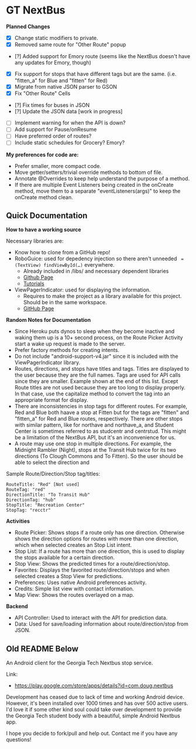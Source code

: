 GT NextBus
==========

**Planned Changes**

- [x] Change static modifiers to private.
- [x] Removed same route for "Other Route" popup
- [?] Added support for Emory route (seems like the NextBus doesn't have any updates for Emory, though)
- [x] Fix support for stops that have different tags but are the same. (i.e. "fitten_a" for Blue and "fitten" for Red)
- [x] Migrate from native JSON parser to GSON
- [x] Fix "Other Route" Cells
- [?] Fix times for buses in JSON
- [?] Update the JSON data [work in progress]
- [ ] Implement warning for when the API is down?
- [ ] Add support for Pause/onResume
- [ ] Have preferred order of routes?
- [ ] Include static schedules for Grocery? Emory?

**My preferences for code are:**

- Prefer smaller, more compact code.
- Move getter/setters/trivial override methods to bottom of file.
- Annotate @Overrides to keep help understand the purpose of a method.
- If there are multiple Event Listeners being created in the onCreate method, move them to a separate "eventListeners(args)" to keep the onCreate method clean.

Quick Documentation
-------------

**How to have a working source**

Necessary libraries are:

* Know how to clone from a GitHub repo!
* RoboGuice: used for depedency injection so there aren't unneeded ```` = (TextView) findViewById(…)```` everywhere.
    * Already included in /libs/ and necessary dependent libraries 
    * [Github Page](https://github.com/roboguice/roboguice)
    * [Tutorials](https://github.com/roboguice/roboguice/wiki/InjectView)
* ViewPagerIndicator: used for displaying the information.
    * Requires to make the project as a library available for this project. Should be in the same workspace.
    * [GitHub Page](https://github.com/JakeWharton/Android-ViewPagerIndicator)

**Random Notes for Documentation**

- Since Heroku puts dynos to sleep when they become inactive and waking them up is a 10+ second process, on the Route Picker Activity start a wake up request is made to the server.
- Prefer factory methods for creating intents.
- Do not include "android-support-v4.jar" since it is included with the ViewPagerIndicator library.
- Routes, directions, and stops have titles and tags. Titles are displayed to the user because they are the full names. Tags are used for API calls since they are smaller. Example shown at the end of this list. Except Route titles are not used because they are too long to display properly. In that case, use the capitalize method to convert the tag into an appropriate format for display.
- There are inconsistencies in stop tags for different routes. For example, Red and Blue both haave a stop at Fitten but for the tags are "fitten" and "fitten_a" for Red and Blue routes, respectively. There are other stops with similar pattern, like for northave and northave_a, and Student Center is sometimes referred to as studcentr and centrstud. This might be a limitation of the NextBus API, but it's an inconvenience for us.
- A route may use one stop in multiple directions. For example, the Midnight Rambler (Night), stops at the Transit Hub twice for its two directions (To Clough Commons and To Fitten). So the user should be able to select the direction and 

Sample Route/Direction/Stop tag/titles:

    RouteTitle: "Red" [Not used]
    RouteTag: "red"    
    DirectionTitle: "To Transit Hub"
    DirectionTag: "hub"    
    StopTitle: "Recreation Center"
    StopTag: "recctr"

**Activities**

- Route Picker: Shows stops if a route only has one direction. Otherwise shows the direction options for routes with more than one direction, which when selected creates an Stop List intent. 
- Stop List: If a route has more than one direction, this is used to display the stops available for a certain direction.
- Stop View: Shows the predicted times for a route/direction/stop.
- Favorites: Displays the favorited route/direction/stops and when selected creates a Stop View for predictions.
- Preferences: Uses native Android preferences activity.
- Credits: Simple list view with contact information.
- Map View: Shows the routes overlayed on a map. 

**Backend**

- API Controller: Used to interact with the API for prediction data.
- Data: Used for save/loading information about route/direction/stop from JSON.

Old README Below
-------------

An Android client for the Georgia Tech Nextbus stop service.

Link:
- https://play.google.com/store/apps/details?id=com.doug.nextbus

Development has ceased due to lack of time and working Android device. However, it's been installed over 1000 times and has over 500 active users. I'd love it if some other kind soul could take over development to provide the Georgia Tech student body with a beautiful, simple Android Nextbus app.

I hope you decide to fork/pull and help out. Contact me if you have any questions!
